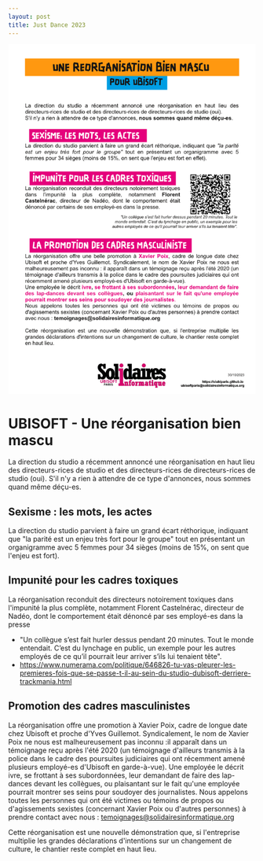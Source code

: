 ```yaml
---
layout: post
title: Just Dance 2023
---
```


![SIUbiParis](../assets/img/UbisoftParis_Affichage_0431.png)

# UBISOFT - Une réorganisation bien mascu


La direction du studio a récemment annoncé une réorganisation en haut lieu des directeurs-rices de studio et des directeurs-rices de directeurs-rices de studio (oui).
S'il n'y a rien à attendre de ce type d'annonces, nous sommes quand même déçu-es.


## Sexisme : les mots, les actes
La direction du studio parvient à faire un grand écart réthorique, indiquant que "la parité est un enjeu très fort pour le groupe" tout en présentant un organigramme avec 5 femmes pour 34 sièges (moins de 15%, on sent que l'enjeu est fort).

## Impunité pour les cadres toxiques
La réorganisation reconduit des directeurs notoirement toxiques dans l'impunité la plus complète, notamment Florent Castelnérac, directeur de Nadéo, dont le comportement était dénoncé par ses employé-es dans la presse 

* "Un collègue s’est fait hurler dessus pendant 20 minutes. Tout le monde entendait. C’est du lynchage en public, un exemple pour les autres employés de ce qu’il pourrait leur arriver s’ils lui tenaient tête".
* https://www.numerama.com/politique/646826-tu-vas-pleurer-les-premieres-fois-que-se-passe-t-il-au-sein-du-studio-dubisoft-derriere-trackmania.html

## Promotion des cadres masculinistes
La réorganisation offre une promotion à Xavier Poix, cadre de longue date chez Ubisoft et proche d'Yves Guillemot. Syndicalement, le nom de Xavier Poix ne nous est malheureusement pas inconnu :il apparaît dans un témoignage reçu après l'été 2020 (un témoignage d'ailleurs transmis à la police dans le cadre des poursuites judiciaires qui ont récemment amené plusieurs employé-es d'Ubisoft en garde-à-vue). 
Une employée le décrit ivre, se frottant à ses subordonnées, leur demandant de faire des lap-dances devant les collègues, ou plaisantant sur le fait qu'une employée pourrait montrer ses seins pour soudoyer des journalistes.
Nous appelons toutes les personnes qui ont été victimes ou témoins de propos ou d'agissements sexistes (concernant Xavier Poix ou d'autres personnes) à prendre contact avec nous : temoignages@solidairesinformatique.org

Cette réorganisation est une nouvelle démonstration que, si l'entreprise multiplie les grandes déclarations d'intentions sur un changement de culture, le chantier reste complet en haut lieu.

